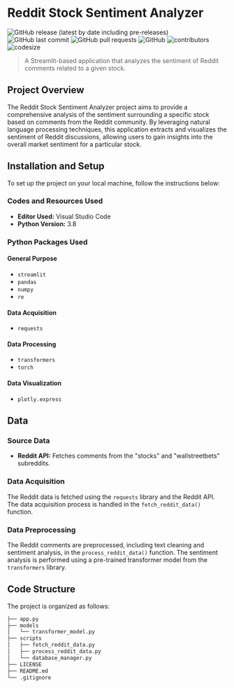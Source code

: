# Reddit Stock Sentiment Analyzer

![GitHub release (latest by date including pre-releases)](https://img.shields.io/github/v/release/your-username/Reddit-Stock-Sentiment-Analyzer?include_prereleases)
![GitHub last commit](https://img.shields.io/github/last-commit/your-username/Reddit-Stock-Sentiment-Analyzer)
![GitHub pull requests](https://img.shields.io/github/issues-pr/your-username/Reddit-Stock-Sentiment-Analyzer)
![GitHub](https://img.shields.io/github/license/your-username/Reddit-Stock-Sentiment-Analyzer)
![contributors](https://img.shields.io/github/contributors/your-username/Reddit-Stock-Sentiment-Analyzer)
![codesize](https://img.shields.io/github/languages/code-size/your-username/Reddit-Stock-Sentiment-Analyzer)

> A Streamlit-based application that analyzes the sentiment of Reddit comments related to a given stock.

## Project Overview

The Reddit Stock Sentiment Analyzer project aims to provide a comprehensive analysis of the sentiment surrounding a specific stock based on comments from the Reddit community. By leveraging natural language processing techniques, this application extracts and visualizes the sentiment of Reddit discussions, allowing users to gain insights into the overall market sentiment for a particular stock.

## Installation and Setup

To set up the project on your local machine, follow the instructions below:

### Codes and Resources Used

- **Editor Used:** Visual Studio Code
- **Python Version:** 3.8

### Python Packages Used

#### General Purpose

- `streamlit`
- `pandas`
- `numpy`
- `re`

#### Data Acquisition
- `requests`

#### Data Processing
- `transformers`
- `torch`

#### Data Visualization
- `plotly.express`

## Data

### Source Data

- **Reddit API:** Fetches comments from the "stocks" and "wallstreetbets" subreddits.

### Data Acquisition

The Reddit data is fetched using the `requests` library and the Reddit API. The data acquisition process is handled in the `fetch_reddit_data()` function.

### Data Preprocessing

The Reddit comments are preprocessed, including text cleaning and sentiment analysis, in the `process_reddit_data()` function. The sentiment analysis is performed using a pre-trained transformer model from the `transformers` library.

## Code Structure

The project is organized as follows:

```bash
├── app.py
├── models
│   └── transformer_model.py
├── scripts
│   ├── fetch_reddit_data.py
│   ├── process_reddit_data.py
│   └── database_manager.py
├── LICENSE
├── README.md
└── .gitignore
